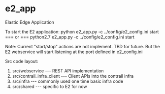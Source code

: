 # e2_app
Elastic Edge Application

To start the E2 application:
python e2_app.py -c ../config/e2_config.ini start
=== or ===
python2.7 e2_app.py -c ../config/e2_config.ini start

Note: Current "start/stop" actions are not implement. TBD for future.
      But the E2 webservice will start listening at the port defined
      in e2_config.ini


Src code layout:
1. src/webservice --- REST API implementation
2. src/contrail_infra_client --- Client APIs into the contrail infra
3. src/infra --- commonly used one time basic infra code
4. src/shared --- specific to E2 for now


